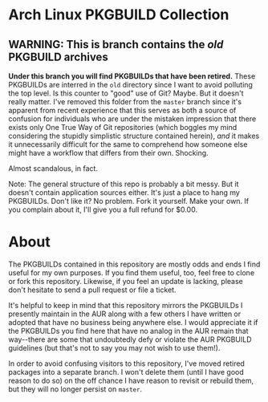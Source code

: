 # Arch Linux PKGBUILD Collection

## WARNING: This is branch contains the *old* PKGBUILD archives

**Under this branch you will find PKGBUILDs that have been retired.** These
PKGBUILDs are interred in the `old` directory since I want to avoid
polluting the top level. Is this counter to "good" use of Git? Maybe.
But it doesn't really matter. I've removed this folder from the `master`
branch since it's apparent from recent experience that this serves as both
a source of confusion for individuals who are under the mistaken impression
that there exists only One True Way of Git repositories (which boggles my mind
considering the stupidly simplistic structure contained herein), *and* it
makes it unnecessarily difficult for the same to comprehend how someone
else might have a workflow that differs from their own. Shocking.

Almost scandalous, in fact.

Note: The general structure of this repo is probably a bit messy. But it
doesn't contain application sources either. It's just a place to hang my
PKGBUILDs. Don't like it? No problem. Fork it yourself. Make your own. If
you complain about it, I'll give you a full refund for $0.00.

# About

The PKGBUILDs contained in this repository are mostly odds and ends I find
useful for my own purposes. If you find them useful, too, feel free to
clone or fork this repository. Likewise, if you feel an update is lacking,
please don't hesitate to send a pull request or file a ticket.

It's helpful to keep in mind that this repository mirrors the PKGBUILDs I
presently maintain in the AUR along with a few others I have written or
adopted that have no business being anywhere else. I would appreciate it if
the PKGBUILDs you find here that have no analog in the AUR remain that
way--there are some that undoubtedly defy or violate the AUR PKGBUILD
guidelines (but that's not to say you may not wish to use them!).

In order to avoid confusing visitors to this repository, I've moved retired
packages into a separate branch. I won't delete them (until I have good
reason to do so) on the off chance I have reason to revisit or rebuild
them, but they will no longer persist on `master`.